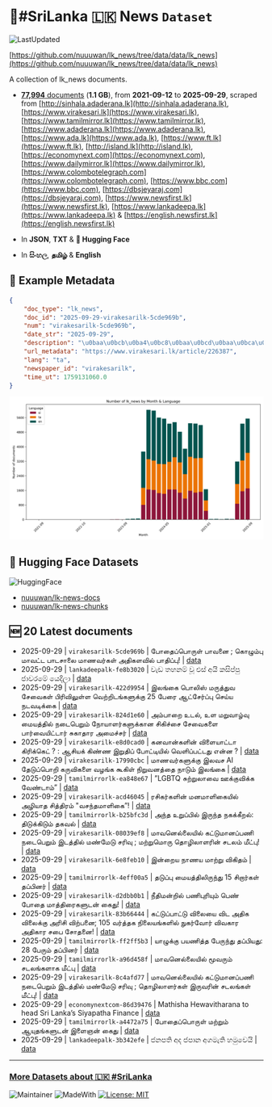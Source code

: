 # 📄#SriLanka 🇱🇰 News `Dataset`

![LastUpdated](https://img.shields.io/badge/last_updated-2025--09--29_13:19:42-green)

[https://github.com/nuuuwan/lk_news/tree/data/data/lk_news](https://github.com/nuuuwan/lk_news/tree/data/data/lk_news)

A collection of lk_news documents.

- [**77,994** documents](https://github.com/nuuuwan/lk_news/tree/data/data/lk_news) (**1.1 GB**), from **2021-09-12** to **2025-09-29**, scraped from [http://sinhala.adaderana.lk](http://sinhala.adaderana.lk), [https://www.virakesari.lk](https://www.virakesari.lk), [https://www.tamilmirror.lk](https://www.tamilmirror.lk), [https://www.adaderana.lk](https://www.adaderana.lk), [https://www.ada.lk](https://www.ada.lk), [https://www.ft.lk](https://www.ft.lk), [http://island.lk](http://island.lk), [https://economynext.com](https://economynext.com), [https://www.dailymirror.lk](https://www.dailymirror.lk), [https://www.colombotelegraph.com](https://www.colombotelegraph.com), [https://www.bbc.com](https://www.bbc.com), [https://dbsjeyaraj.com](https://dbsjeyaraj.com), [https://www.newsfirst.lk](https://www.newsfirst.lk), [https://www.lankadeepa.lk](https://www.lankadeepa.lk) & [https://english.newsfirst.lk](https://english.newsfirst.lk)

- In **JSON**, **TXT** & **🤗 Hugging Face**

- In **සිංහල**, **தமிழ்** & **English**

## 📝 Example Metadata

```json
{
    "doc_type": "lk_news",
    "doc_id": "2025-09-29-virakesarilk-5cde969b",
    "num": "virakesarilk-5cde969b",
    "date_str": "2025-09-29",
    "description": "\u0baa\u0bcb\u0ba4\u0bc8\u0baa\u0bcd\u0baa\u0bca\u0bb0\u0bc1\u0bb3\u0bcd \u0baa\u0bbe\u0bb5\u0ba9\u0bc8 ; \u0b95\u0bca\u0bb4\u0bc1\u0bae\u0bcd\u0baa\u0bc1 \u0bae\u0bbe\u0bb5\u0b9f\u0bcd\u0b9f \u0baa\u0bbe\u0b9f\u0b9a\u0bbe\u0bb2\u0bc8 \u0bae\u0bbe\u0ba3\u0bb5\u0bb0\u0bcd\u0b95\u0bb3\u0bcd \u0b85\u0ba4\u0bbf\u0b95\u0bb3\u0bb5\u0bbf\u0bb2\u0bcd \u0baa\u0bbe\u0ba4\u0bbf\u0baa\u0bcd\u0baa\u0bc1!",
    "url_metadata": "https://www.virakesari.lk/article/226387",
    "lang": "ta",
    "newspaper_id": "virakesarilk",
    "time_ut": 1759131060.0
}
```

![Chart](https://raw.githubusercontent.com/nuuuwan/lk_news/refs/heads/data/data/lk_news/docs_by_month_and_lang.png)

## 🤗 Hugging Face Datasets

![HuggingFace](https://img.shields.io/badge/-HuggingFace-FDEE21?style=for-the-badge&logo=HuggingFace)

- [nuuuwan/lk-news-docs](https://huggingface.co/datasets/nuuuwan/lk-news-docs)
- [nuuuwan/lk-news-chunks](https://huggingface.co/datasets/nuuuwan/lk-news-chunks)

## 🆕 20 Latest documents

- 2025-09-29 | `virakesarilk-5cde969b` | போதைப்பொருள் பாவனை ; கொழும்பு மாவட்ட பாடசாலை மாணவர்கள் அதிகளவில் பாதிப்பு! | [data](https://github.com/nuuuwan/lk_news/tree/data/data/lk_news/2020s/2025/2025-09-29-virakesarilk-5cde969b)
- 2025-09-29 | `lankadeepalk-fe8b3020` | වැඩ තහනම් වූ එස් අයි කසිප්පු ජාවරමේ යෙදිලා | [data](https://github.com/nuuuwan/lk_news/tree/data/data/lk_news/2020s/2025/2025-09-29-lankadeepalk-fe8b3020)
- 2025-09-29 | `virakesarilk-422d9954` | இலங்கை பொலிஸ் மருத்துவ சேவைகள் பிரிவிலுள்ள வெற்றிடங்களுக்கு 25 பேரை ஆட்சேர்ப்பு செய்ய நடவடிக்கை | [data](https://github.com/nuuuwan/lk_news/tree/data/data/lk_news/2020s/2025/2025-09-29-virakesarilk-422d9954)
- 2025-09-29 | `virakesarilk-824d1e60` | அம்பாறை உடல், உள மறுவாழ்வு மையத்தில் நடைபெறும் நோயாளர்களுக்கான சிகிச்சை சேவைகளை பார்வையிட்டார் சுகாதார அமைச்சர் | [data](https://github.com/nuuuwan/lk_news/tree/data/data/lk_news/2020s/2025/2025-09-29-virakesarilk-824d1e60)
- 2025-09-29 | `virakesarilk-e8d0cad0` | கனவான்களின் விளையாட்டா கிரிக்கெட் ? : ஆசியக் கிண்ண இறுதிப் போட்டியில் வெளிப்பட்டது என்ன ? | [data](https://github.com/nuuuwan/lk_news/tree/data/data/lk_news/2020s/2025/2025-09-29-virakesarilk-e8d0cad0)
- 2025-09-29 | `virakesarilk-17990cbc` | மாணவர்களுக்கு இலவச AI தேடுப்பொறி கருவிகளை வழங்க கூகிள் நிறுவனத்தை நாடும் இலங்கை | [data](https://github.com/nuuuwan/lk_news/tree/data/data/lk_news/2020s/2025/2025-09-29-virakesarilk-17990cbc)
- 2025-09-29 | `tamilmirrorlk-ea848e67` | ”LGBTQ சுற்றுலாவை ஊக்குவிக்க வேண்டாம்” | [data](https://github.com/nuuuwan/lk_news/tree/data/data/lk_news/2020s/2025/2025-09-29-tamilmirrorlk-ea848e67)
- 2025-09-29 | `virakesarilk-acd46045` | ரசிகர்களின் மனமாளிகையில் அழியாத சித்திரம் "வசந்தமாளிகை”! | [data](https://github.com/nuuuwan/lk_news/tree/data/data/lk_news/2020s/2025/2025-09-29-virakesarilk-acd46045)
- 2025-09-29 | `tamilmirrorlk-b25bfc3d` | அந்த உறுப்பில் இருந்த நகக்கீறல்: திடுக்கிடும் தகவல் | [data](https://github.com/nuuuwan/lk_news/tree/data/data/lk_news/2020s/2025/2025-09-29-tamilmirrorlk-b25bfc3d)
- 2025-09-29 | `virakesarilk-08039ef8` | மாவனெல்லையில் கட்டுமானப்பணி நடைபெறும் இடத்தில் மண்மேடு சரிவு ; மற்றுமொரு தொழிலாளரின் சடலம் மீட்பு! | [data](https://github.com/nuuuwan/lk_news/tree/data/data/lk_news/2020s/2025/2025-09-29-virakesarilk-08039ef8)
- 2025-09-29 | `virakesarilk-6e8feb10` | இன்றைய நாணய மாற்று விகிதம் | [data](https://github.com/nuuuwan/lk_news/tree/data/data/lk_news/2020s/2025/2025-09-29-virakesarilk-6e8feb10)
- 2025-09-29 | `tamilmirrorlk-4eff00a5` | தடுப்பு மையத்திலிருந்து 15 சிறார்கள் தப்பினர் | [data](https://github.com/nuuuwan/lk_news/tree/data/data/lk_news/2020s/2025/2025-09-29-tamilmirrorlk-4eff00a5)
- 2025-09-29 | `virakesarilk-d2dbb0b1` | நீதிமன்றில் பணிபுரியும் பெண் போதை மாத்திரைகளுடன் கைது! | [data](https://github.com/nuuuwan/lk_news/tree/data/data/lk_news/2020s/2025/2025-09-29-virakesarilk-d2dbb0b1)
- 2025-09-29 | `virakesarilk-83b66444` | கட்டுப்பாட்டு விலையை விட அதிக விலைக்கு அரிசி விற்பனை; 105 வர்த்தக நிலையங்களில் நுகர்வோர் விவகார அதிகார சபை சோதனை! | [data](https://github.com/nuuuwan/lk_news/tree/data/data/lk_news/2020s/2025/2025-09-29-virakesarilk-83b66444)
- 2025-09-29 | `tamilmirrorlk-ff2ff5b3` | யாழுக்கு பயணித்த பேருந்து தப்பியது: 28 பேரும் தப்பினர் | [data](https://github.com/nuuuwan/lk_news/tree/data/data/lk_news/2020s/2025/2025-09-29-tamilmirrorlk-ff2ff5b3)
- 2025-09-29 | `tamilmirrorlk-a96d458f` | மாவனெல்லையில் மூவரும் சடலங்களாக மீட்பு | [data](https://github.com/nuuuwan/lk_news/tree/data/data/lk_news/2020s/2025/2025-09-29-tamilmirrorlk-a96d458f)
- 2025-09-29 | `virakesarilk-8c4afd77` | மாவனெல்லையில் கட்டுமானப்பணி நடைபெறும் இடத்தில் மண்மேடு சரிவு ; தொழிலாளர்கள் இருவரின் சடலங்கள் மீட்பு! | [data](https://github.com/nuuuwan/lk_news/tree/data/data/lk_news/2020s/2025/2025-09-29-virakesarilk-8c4afd77)
- 2025-09-29 | `economynextcom-86d39476` | Mathisha Hewavitharana to head Sri Lanka’s Siyapatha Finance | [data](https://github.com/nuuuwan/lk_news/tree/data/data/lk_news/2020s/2025/2025-09-29-economynextcom-86d39476)
- 2025-09-29 | `tamilmirrorlk-a4472a75` | போதைப்பொருள் மற்றும் ஆயுதங்களுடன் இளைஞன் கைது | [data](https://github.com/nuuuwan/lk_news/tree/data/data/lk_news/2020s/2025/2025-09-29-tamilmirrorlk-a4472a75)
- 2025-09-29 | `lankadeepalk-3b342efe` | ජනපති අද ජපාන අගමැති හමුවෙයි | [data](https://github.com/nuuuwan/lk_news/tree/data/data/lk_news/2020s/2025/2025-09-29-lankadeepalk-3b342efe)

---

### [More Datasets about 🇱🇰 #SriLanka](https://github.com/nuuuwan/lk_datasets)

![Maintainer](https://img.shields.io/badge/maintainer-nuuuwan-red)
![MadeWith](https://img.shields.io/badge/made_with-python-blue)
[![License: MIT](https://img.shields.io/badge/License-MIT-yellow.svg)](https://opensource.org/licenses/MIT)
